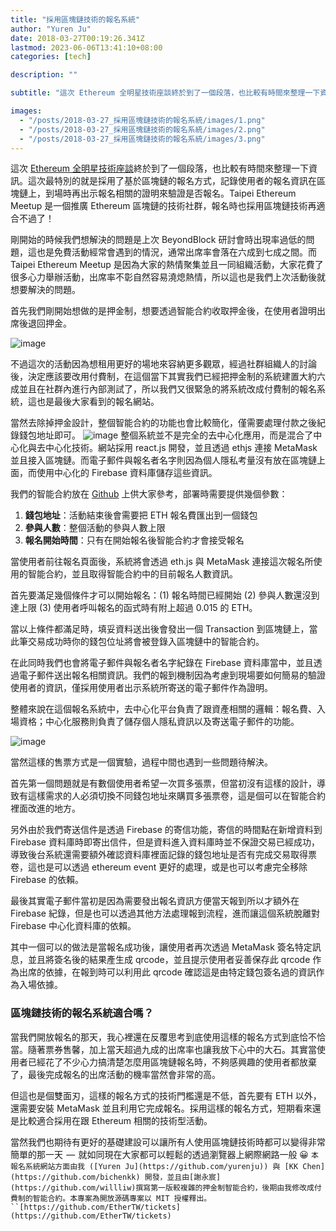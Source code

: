 ```yaml
---
title: "採用區塊鏈技術的報名系統"
author: "Yuren Ju"
date: 2018-03-27T00:19:26.341Z
lastmod: 2023-06-06T13:41:10+08:00
categories: [tech]

description: ""

subtitle: "這次 Ethereum 全明星技術座談終於到了一個段落，也比較有時間來整理一下資訊。這次最特別的就是採用了基於區塊鏈的報名方式，記錄使用者的報名資訊在區塊鏈上，到場時再出示報名相關的證明來驗證是否報名。Taipei Ethereum Meetup 是一個推廣 Ethereum…"

images:
  - "/posts/2018-03-27_採用區塊鏈技術的報名系統/images/1.png"
  - "/posts/2018-03-27_採用區塊鏈技術的報名系統/images/2.png"
  - "/posts/2018-03-27_採用區塊鏈技術的報名系統/images/3.png"
---
```


這次 [Ethereum 全明星技術座談](https://ethertw.github.io/tickets/)終於到了一個段落，也比較有時間來整理一下資訊。這次最特別的就是採用了基於區塊鏈的報名方式，記錄使用者的報名資訊在區塊鏈上，到場時再出示報名相關的證明來驗證是否報名。Taipei Ethereum Meetup 是一個推廣 Ethereum 區塊鏈的技術社群，報名時也採用區塊鏈技術再適合不過了！

剛開始的時候我們想解決的問題是上次 BeyondBlock 研討會時出現率過低的問題，這也是免費活動經常會遇到的情況，通常出席率會落在六成到七成之間。而 Taipei Ethereum Meetup 是因為大家的熱情聚集並且一同組織活動，大家花費了很多心力舉辦活動，出席率不彰自然容易澆熄熱情，所以這也是我們上次活動後就想要解決的問題。

首先我們剛開始想做的是押金制，想要透過智能合約收取押金後，在使用者證明出席後退回押金。

![image](/posts/2018-03-27_採用區塊鏈技術的報名系統/images/1.png#layoutTextWidth)

不過這次的活動因為想租用更好的場地來容納更多觀眾，經過社群組織人的討論後，決定應該要改用付費制，在這個當下其實我們已經把押金制的系統建置大約六成並且在社群內進行內部測試了，所以我們又很緊急的將系統改成付費制的報名系統，這也是最後大家看到的報名網站。

當然去除掉押金設計，整個智能合約的功能也會比較簡化，僅需要處理付款之後紀錄錢包地址即可。
![image](/posts/2018-03-27_採用區塊鏈技術的報名系統/images/2.png#layoutTextWidth)
整個系統並不是完全的去中心化應用，而是混合了中心化與去中心化技術。網站採用 react.js 開發，並且透過 ethjs 連接 MetaMask 並且接入區塊鏈。而電子郵件與報名者名字則因為個人隱私考量沒有放在區塊鏈上面，而使用中心化的 Firebase 資料庫儲存這些資訊。

我們的智能合約放在 [Github](https://github.com/EtherTW/tickets/blob/master/contracts/contracts/TEMTicket.sol) 上供大家參考，部署時需要提供幾個參數：

1.  **錢包地址**：活動結束後會需要把 ETH 報名費匯出到一個錢包
2.  **參與人數**：整個活動的參與人數上限
3.  **報名開始時間**：只有在開始報名後智能合約才會接受報名

當使用者前往報名頁面後，系統將會透過 eth.js 與 MetaMask 連接這次報名所使用的智能合約，並且取得智能合約中的目前報名人數資訊。

首先要滿足幾個條件才可以開始報名：(1) 報名時間已經開始 (2) 參與人數還沒到達上限 (3) 使用者呼叫報名的函式時有附上超過 0.015 的 ETH。

當以上條件都滿足時，填妥資料送出後會發出一個 Transaction 到區塊鏈上，當此筆交易成功時你的錢包位址將會被登錄入區塊鏈中的智能合約。

在此同時我們也會將電子郵件與報名者名字紀錄在 Firebase 資料庫當中，並且透過電子郵件送出報名相關資訊。我們的報到機制因為考慮到現場要如何簡易的驗證使用者的資訊，僅採用使用者出示系統所寄送的電子郵件作為證明。

整體來說在這個報名系統中，去中心化平台負責了跟資產相關的邏輯：報名費、入場資格；中心化服務則負責了儲存個人隱私資訊以及寄送電子郵件的功能。

![image](/posts/2018-03-27_採用區塊鏈技術的報名系統/images/3.png#layoutTextWidth)

當然這樣的售票方式是一個實驗，過程中間也遇到一些問題待解決。

首先第一個問題就是有數個使用者希望一次買多張票，但當初沒有這樣的設計，導致有這樣需求的人必須切換不同錢包地址來購買多張票卷，這是個可以在智能合約裡面改進的地方。

另外由於我們寄送信件是透過 Firebase 的寄信功能，寄信的時間點在新增資料到 Firebase 資料庫時即寄出信件，但是資料進入資料庫時並不保證交易已經成功，導致後台系統還需要額外確認資料庫裡面記錄的錢包地址是否有完成交易取得票卷，這也是可以透過 ethereum event 更好的處理，或是也可以考慮完全移除 Firebase 的依賴。

最後其實電子郵件當初是因為需要發出報名資訊方便當天報到所以才額外在 Firebase 紀錄，但是也可以透過其他方法處理報到流程，進而讓這個系統脫離對 Firebase 中心化資料庫的依賴。

其中一個可以的做法是當報名成功後，讓使用者再次透過 MetaMask 簽名特定訊息，並且將簽名後的結果產生成 qrcode，並且提示使用者妥善保存此 qrcode 作為出席的依據，在報到時可以利用此 qrcode 確認這是由特定錢包簽名過的資訊作為入場依據。

### 區塊鏈技術的報名系統適合嗎？

當我們開放報名的那天，我心裡還在反覆思考到底使用這樣的報名方式到底恰不恰當。隨著票券售馨，加上當天超過九成的出席率也讓我放下心中的大石。其實當使用者已經花了不少心力搞清楚怎麼用區塊鏈報名時，不夠感興趣的使用者都放棄了，最後完成報名的出席活動的機率當然會非常的高。

但這也是個雙面刃，這樣的報名方式的技術門檻還是不低，首先要有 ETH 以外，還需要安裝 MetaMask 並且利用它完成報名。採用這樣的報名方式，短期看來還是比較適合採用在跟 Ethereum 相關的技術型活動。

當然我們也期待有更好的基礎建設可以讓所有人使用區塊鏈技術時都可以變得非常簡單的那一天  —  就如同現在大家都可以輕鬆的透過瀏覽器上網際網路一般 😀
` 本報名系統網站方面由我 ([Yuren Ju](https://github.com/yurenju)) 與 [KK Chen](https://github.com/bichenkk) 開發，並且由[謝永宸](https://github.com/willliw)撰寫第一版較複雜的押金制智能合約，後期由我修改成付費制的智能合約。本專案為開放源碼專案以 MIT 授權釋出。``[https://github.com/EtherTW/tickets](https://github.com/EtherTW/tickets) `
